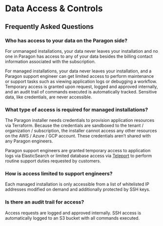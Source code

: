 # Data Access & Controls

## Frequently Asked Questions

### Who has access to your data on the Paragon side?

For unmanaged installations, your data never leaves your installation and no one in Paragon has access to any of your data besides the billing contact information associated with the subscription.

For managed installations, your data never leaves your installation, and a Paragon support engineer can get limited access to perform maintenance or support tasks such as viewing application logs or debugging a workflow. Temporary access is granted upon request, logged and approved internally, and an audit trail of commands executed is automatically tracked. Sensitive data, like credentials, are never accessible.

### What type of access is required for managed installations?

The Paragon installer needs credentials to provision application resources via Terraform. Because the credentials are sandboxed to the tenant / organization / subscription, the installer cannot access any other resources on the AWS / Azure / GCP account. These credentials aren’t shared with any Paragon engineers.

Paragon support engineers are granted temporary access to application logs via ElasticSearch or limited database access via [Teleport](https://goteleport.com/) to perform routine support duties requested by customers.

### How is access limited to support engineers?

Each managed installation is only accessible from a list of whitelisted IP addresses modified on demand and additionally protected by SSH keys.

### Is there an audit trail for access?

Access requests are logged and approved internally. SSH access is automatically logged to an S3 bucket with all commands executed.
